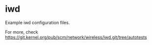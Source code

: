 # iwd

Example iwd configuration files.

For more, check https://git.kernel.org/pub/scm/network/wireless/iwd.git/tree/autotests
